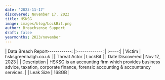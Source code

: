```yaml
---
date: '2023-11-17'
discovered: November 17, 2023
title: HSKSG
image: images/blog/LockBit.png
author: Breachsense Support
draft: false
yearmonths: 2023/november
---
```


| Data Breach Report------------:     |:-------------:    | :-----:|
| Victim      | hsksgreenhalgh.co.uk      | 
| Threat Actor      | LockBit      | 
| Date Discovered      | Nov 17, 2023      | 
| Description      | HSKSG is an accounting firm which provides business advice, taxation, corporate finance, forensic accounting & accountancy services.      | 
| Leak Size      | 168GB      | 

